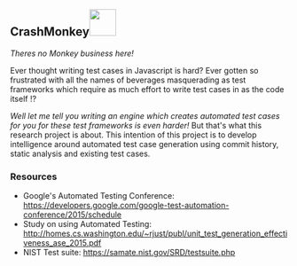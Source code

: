 ## CrashMonkey<img src="http://www.stretton-pre-school.co.uk/images/Monkey%20icon.jpg" width="48px">
*Theres no Monkey business here!*

Ever thought writing test cases in Javascript is hard? Ever gotten so frustrated with all the names of beverages masquerading as test frameworks which require as much effort to write test cases in as the code itself !?

*Well let me tell you writing an engine which creates automated test cases for you for these test frameworks is even harder!*
But that's what this research project is about. This intention of this project is to develop intelligence around automated test case generation using commit history, static analysis and existing test cases.

### Resources

* Google's Automated Testing Conference: https://developers.google.com/google-test-automation-conference/2015/schedule
* Study on using Automated Testing: http://homes.cs.washington.edu/~rjust/publ/unit_test_generation_effectiveness_ase_2015.pdf
* NIST Test suite: https://samate.nist.gov/SRD/testsuite.php

